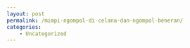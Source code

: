 ```yaml
---
layout: post
permalink: /mimpi-ngompol-di-celana-dan-ngompol-beneran/
categories:
    - Uncategorized
---
```


